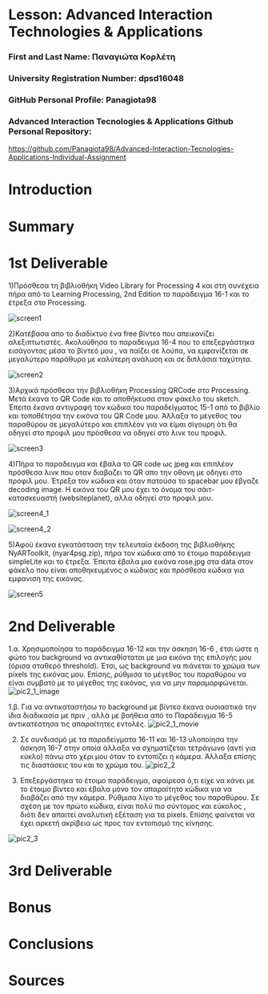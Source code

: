 # Lesson: Advanced Interaction Technologies & Applications

### First and Last Name: Παναγιώτα Κορλέτη
### University Registration Number: dpsd16048
### GitHub Personal Profile: Panagiota98
### Advanced Interaction Tecnologies & Applications Github Personal Repository:
https://github.com/Panagiota98/Advanced-Interaction-Tecnologies-Applications-Individual-Assignment

# Introduction

# Summary


# 1st Deliverable
1)Πρόσθεσα τη βιβλιοθήκη Video Library for Processing 4 και στη συνέχεια πήρα από το Learning Processing, 2nd Edition το παράδειγμα 16-1 και το έτρεξα στο Processing.

![screen1](https://user-images.githubusercontent.com/115812145/200079970-c394e1f9-76e3-4183-8460-b67ed93ad255.PNG)

2)Κατέβασα απο το διαδίκτυο ένα free βίντεο που απεικονίζει αλεξιπτωτιστές. Ακολούθησα το παραδειγμα 16-4 που το επεξεργάστηκα εισάγοντας μέσα το βίντεό μου , να 
παίζει σε λούπα, να εμφανίζεται σε μεγαλύτερο παράθυρο με καλύτερη ανάλυση και σε διπλάσια ταχύτητα.

![screen2](https://user-images.githubusercontent.com/115812145/200079989-958ea0a8-2d8e-47d3-8676-29e3e197a022.PNG)

3)Αρχικά πρόσθεσα την βιβλιοθήκη Processing QRCode στο Processing. Μετά έκανα το QR Code και το αποθήκευσα στον φάκελο του sketch. Έπειτα έκανα αντιγραφή τον κώδικα του παραδείγματος 15-1 από το βιβλίο και τοποθέτησα την εικόνα του QR Code μου. Άλλαξα το μέγεθος του παραθύρου σε μεγαλύτερο και επιπλέον για να είμαι σίγουρη ότι θα οδηγεί στο προφιλ μου πρόσθεσα να οδηγεί στο λινκ του προφιλ.

![screen3](https://user-images.githubusercontent.com/115812145/200080000-add850f8-d393-4da6-9140-38189160fb99.PNG)

4)Πήρα το παραδειγμα και έβαλα το QR code ως jpeg και επιπλέον πρόσθεσα λινκ που οταν διαβαζει το QR απο την οθονη με οδηγει στο προφιλ μου. Έτρεξα τον κώδικα και όταν πατούσα το spacebar μου έβγαζε decoding image. Η εικόνα του QR μου έχει το όνομα του σάιτ-κατασκευαστή (websiteplanet), αλλα οδηγεί στο προφιλ μου.

![screen4_1](https://user-images.githubusercontent.com/115812145/200080007-7760c1b3-47bc-49a0-a243-dfd4fafe475a.PNG)

![screen4_2](https://user-images.githubusercontent.com/115812145/200080252-11629743-ca8b-4893-9898-e6414787bf03.PNG)

5)Αφού έκανα εγκατάσταση την τελευταία έκδοση της βιβλιοθήκης NyARToolkit, (nyar4psg.zip), πήρα τον κώδικα από το έτοιμο παράδειγμα simpleLite και το έτρεξα. Έπειτα έβαλα μια εικόνα rose.jpg στα data στον φάκελο που είναι αποθηκευμένος ο κώδικας και πρόσθεσα κώδικα για εμφανιση της εικόνας.

![screen5](https://user-images.githubusercontent.com/115812145/200080276-8e4487b1-a459-4f67-8eed-7bf7827a39e1.PNG)


# 2nd Deliverable
1.α. Χρησιμοποίησα το παράδειγμα 16-12 και την άσκηση 16-6 , έτσι ώστε η φώτο του background να αντικαθίσταται με μια εικόνα της επιλογής μου (όρισα σταθερό threshold). Έτσι, ως background να πιάνεται το χρώμα των pixels της εικόνας μου. Επίσης, ρύθμισα το μέγεθος του παραθύρου να είναι συμβατό με το μέγεθος της εικόνας, για να μην παραμορφώνεται. 
![pic2_1_image](https://user-images.githubusercontent.com/115812145/207975263-8a576f20-2fa6-4ad6-9de1-6e32ccbe2191.JPG)

1.β. Για να αντικαταστήσω το background  με βίντεο έκανα ουσιαστικά την ίδια διαδικασία με πριν , αλλά με βοήθεια από το Παράδειγμα 16-5 αντικατέστησα τις απαραίτητες εντολές. 
![pic2_1_movie](https://user-images.githubusercontent.com/115812145/207975328-488d988b-d6ee-4af9-8feb-d994d98c2a0c.JPG)

2. Σε συνδιασμό με τα παραδείγματα 16-11 και 16-13 υλοποίησα την άσκηση 16-7 στην οποία άλλαξα να σχηματίζεται τετράγωνο (αντί για κύκλο) πάνω στο χέρι μου όταν το εντοπίζει η κάμερα. Άλλαξα επίσης τις διαστάσεις του και το χρώμα του.
![pic2_2](https://user-images.githubusercontent.com/115812145/207976008-eec8e266-a68b-47ee-88c5-90ea966f0689.JPG)

 
3. Επεξεργάστηκα το έτοιμο παράδειγμα, αφαίρεσα ό,τι είχε να κάνει με το έτοιμο βίντεο και έβαλα μόνο τον απαραίτητο κώδικα για να διαβάζει από την κάμερα. Ρύθμισα λίγο το μέγεθος του παραθύρου.
Σε σχέση με τον πρώτο κώδικα, είναι πολύ πιο σύντομος και εύκολος , διότι δεν απαιτεί αναλυτική εξέταση για τα pixels. Επίσης φαίνεται να έχει αρκετή ακρίβεια ως προς τον εντοπισμό της κίνησης.

![pic2_3](https://user-images.githubusercontent.com/115812145/207975406-3e10181a-cae9-48f3-abc5-e9c859166859.JPG)


# 3rd Deliverable 


# Bonus 


# Conclusions


# Sources





